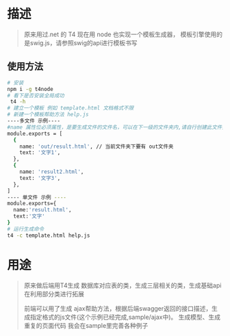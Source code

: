 # 描述

> 原来用过.net 的 T4 现在用 node 也实现一个模板生成器， 模板引擎使用的是swig.js，请参照swig的api进行模板书写

## 使用方法

```bash
# 安装
npm i -g t4node
# 看下是否安装全局成功
 t4 -h
# 建立一个模板 例如 template.html 文档格式不限
# 新建一个模板帮助方法 help.js
----多文件 示例----
#name 属性位必须属性，是要生成文件的文件名，可以在下一级的文件夹内,请自行创建此文件夹
module.exports = [
  {
    name: 'out/result.html', // 当前文件夹下要有 out文件夹
    text: '文字1',
  },
  {
    name: 'result2.html',
    text: '文字3',
  },
]
---- 单文件 示例 ----
module.exports={
  name:'result.html',
  text:'文字'
}
# 运行生成命令
t4 -c template.html help.js
```
# 用途

> 原来做后端用T4生成 数据库对应表的类，生成三层相关的类，生成基础api 在利用部分类进行拓展
> 
> 前端可以用了生成 ajax帮助方法，根据后端swagger返回的接口描述，生成指定格式的js文件(这个示例已经完成,sample/ajax中)。 生成模型、生成重复的页面代码 我会在sample里完善各种例子